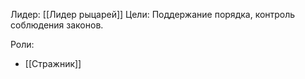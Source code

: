 Лидер: [[Лидер рыцарей]]
Цели: Поддержание порядка, контроль соблюдения законов.

Роли:
- [[Стражник]]
